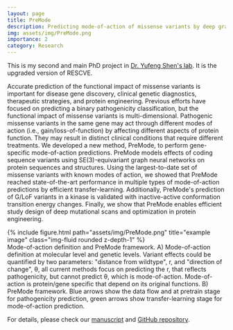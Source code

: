 ```yaml
---
layout: page
title: PreMode
description: Predicting mode-of-action of missense variants by deep graph representation learning of protein sequence and structural context
img: assets/img/PreMode.png
importance: 2
category: Research
---
```


This is my second and main PhD project in <a href="http://www.columbia.edu/~ys2411/">Dr. Yufeng Shen's lab</a>. It is the upgraded version of RESCVE.

Accurate prediction of the functional impact of missense variants is important for disease gene discovery, clinical genetic diagnostics, therapeutic strategies, and protein engineering. Previous efforts have focused on predicting a binary pathogenicity classification, but the functional impact of missense variants is multi-dimensional. Pathogenic missense variants in the same gene may act through different modes of action (i.e., gain/loss-of-function) by affecting different aspects of protein function. They may result in distinct clinical conditions that require different treatments. We developed a new method, PreMode, to perform gene-specific mode-of-action predictions. PreMode models effects of coding sequence variants using SE(3)-equivariant graph neural networks on protein sequences and structures. Using the largest-to-date set of missense variants with known modes of action, we showed that PreMode reached state-of-the-art performance in multiple types of mode-of-action predictions by efficient transfer-learning. Additionally, PreMode's prediction of G/LoF variants in a kinase is validated with inactive-active conformation transition energy changes. Finally, we show that PreMode enables efficient study design of deep mutational scans and optimization in protein engineering.

<div class="row">
    <div class="col-sm mt-3 mt-md-0">
        {% include figure.html path="assets/img/PreMode.png" title="example image" class="img-fluid rounded z-depth-1" %}
    </div>
</div>
<div class="caption">
    Mode-of-action definition and PreMode framework. A) Mode-of-action definition at molecular level and genetic levels. Variant effects could be quantified by two parameters: "distance from wildtype", r, and "direction of change", θ, all current methods focus on predicting the r, that reflects pathogenicity, but cannot predict θ, which is mode-of-action. Mode-of-action is protein/gene specific that depend on its original functions. B) PreMode framework. Blue arrows show the data flow and at pretrain stage for pathogenicity prediction, green arrows show transfer-learning stage for mode-of-action prediction.
</div>

For details, please check our <a href="https://www.biorxiv.org/content/10.1101/2024.02.20.581321v3">manuscript</a> and <a href="https://github.com/ShenLab/PreMode">GitHub repository</a>.

